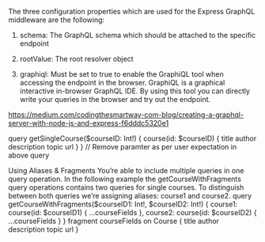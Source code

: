 

The three configuration properties which are used for the Express GraphQL middleware are the following:

1. schema: The GraphQL schema which should be attached to the specific endpoint

2. rootValue: The root resolver object

3. graphiql: Must be set to true to enable the GraphiQL tool when accessing the endpoint in the browser. GraphiQL is a graphical interactive in-browser GraphQL IDE. By using this tool you can directly write your queries in the browser and try out the endpoint.

https://medium.com/codingthesmartway-com-blog/creating-a-graphql-server-with-node-js-and-express-f6dddc5320e1


query getSingleCourse($courseID: Int!) {
    course(id: $courseID) {
        title
        author
        description
        topic
        url
    }
}
// Remove paramter as per user expectation in above query


Using Aliases & Fragments
You’re able to include multiple queries in one query operation. In the following example the getCourseWithFragments query operations contains two queries for single courses. To distinguish between both queries we’re assigning aliases: course1 and course2.
query getCourseWithFragments($courseID1: Int!, $courseID2: Int!) {
      course1: course(id: $courseID1) {
             ...courseFields
      },
      course2: course(id: $courseID2) {
            ...courseFields
      } 
}
fragment courseFields on Course {
  title
  author
  description
  topic
  url
}